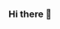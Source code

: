 ### Hi there 👋
<!--
**Nirali0029/Nirali0029** is a ✨ _special_ ✨ repository because its `README.md` (this file) appears on your GitHub profile.

(https://github-readme-stats.vercel.app/api?username=Nirali0029)](https://github.com/Nirali0029/github-readme-stats)

Here are some ideas to get you started:

- 🔭 I’m currently working on ...
- 🌱 I’m currently learning ...
- 👯 I’m looking to collaborate on ...
- 🤔 I’m looking for help with ...
- 💬 Ask me about ...
- 📫 How to reach me: ...
- 😄 Pronouns: ...
- ⚡ Fun fact: ...
-->
